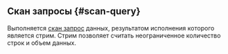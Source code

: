 ## Скан запросы {#scan-query}

Выполняется [скан запрос](../../../../concepts/scan_query.md) данных, результатом исполнения которого является стрим. Стрим позволяет считать неограниченное количество строк и объем данных.
